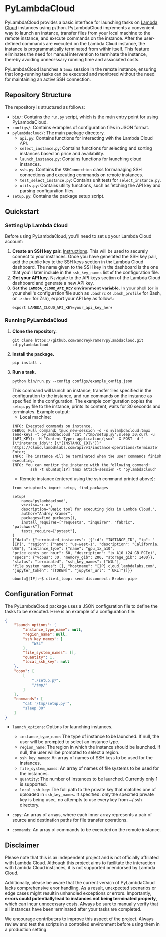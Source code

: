 # PyLambdaCloud

PyLambdaCloud provides a basic interface for launching tasks on [Lambda Cloud](https://cloud.lambdalabs.com/) instances using python. PyLambdaCloud implements a convenient way to launch an instance, transfer files from your local machine to the remote instance, and execute commands on the instance. After the user-defined commands are executed on the Lambda Cloud instance, the instance is programmatically terminated from within itself. This feature eliminates the need for manual intervention to terminate the instance, thereby avoiding unnecessary running time and associated costs.

PyLambdaCloud launches a `tmux` session in the remote instance, ensuring that long-running tasks can be executed and monitored without the need for maintaining an active SSH connection.

## Repository Structure

The repository is structured as follows:

- `bin/`: Contains the `run.py` script, which is the main entry point for using PyLambdaCloud.
- `configs/`: Contains examples of configuration files in JSON format.
- `pylambdacloud/`: The main package directory.
  - `api.py`: Contains functions for interacting with the Lambda Cloud API.
  - `select_instance.py`: Contains functions for selecting and sorting instances based on price and availability.
  - `launch_instance.py`: Contains functions for launching cloud instances.
  - `ssh.py`: Contains the `SSHConnection` class for managing SSH connections and executing commands on remote instances.
  - `test_select_instance.py`: Contains unit tests for `select_instance.py`.
  - `utils.py`: Contains utility functions, such as fetching the API key and parsing configuration files.
- `setup.py`: Contains the package setup script.

## Quickstart

### Setting Up Lambda Cloud

Before using PyLambdaCloud, you'll need to set up your Lambda Cloud account:

1. **Create an SSH key pair.** [Instructions](https://docs.oracle.com/en/cloud/cloud-at-customer/occ-get-started/generate-ssh-key-pair.html). This will be used to securely connect to your instances. Once you have generated the SSH key pair, add the public key to the SSH keys section in the Lambda Cloud dashboard. The name given to the SSH key in the dashboard is the one that you'll later include in the `ssh_key_names` list of the configuration file. 
2. **Get your API key.** Navigate to the API keys section of the Lambda Cloud dashboard and generate a new API key.
3. **Set the `LAMBDA_CLOUD_API_KEY` environment variable.** In your shell (or in your shell's configuration file such as `.bashrc` or `.bash_profile` for Bash, or `.zshrc` for Zsh), export your API key as follows:
    ```
    export LAMBDA_CLOUD_API_KEY=your_api_key_here
    ```

### Running PyLambdaCloud

1. **Clone the repository.**
    ```
    git clone https://github.com/andreykramer/pylambdacloud.git
    cd pylambdacloud
    ```
2. **Install the package.**
    ```
    pip install .
    ```
3. **Run a task.**
    ```
    python bin/run.py --config configs/example_config.json
    ```
   This command will launch an instance, transfer files specified in the configuration to the instance, and run commands on the instance as specified in the configuration. The example configuration copies the `setup.py`
   file to the instance, prints its content, waits for 30 seconds and terminates. Example output:
    - Local machine:
    ```
    INFO: Executed commands on instance.
    DEBUG: Full command: tmux new-session -d -s pylambdacloud;tmux send-keys -t pylambdacloud 'cat '/tmp/setup.py';sleep 30;curl -u [API_KEY]: -H "Content-Type: application/json" -X POST -d "{\"instance_ids\": [\"[INSTANCE_ID]\"]}" https://cloud.lambdalabs.com/api/v1/instance-operations/terminate' Enter;
    INFO: The instance will be terminated when the user commands finish executing.
    INFO: You can monitor the instance with the following command:
            ssh -t ubuntu@[IP] tmux attach-session -t 'pylambdacloud'
    ```
    - Remote instance (entered using the ssh command printed above):
    ```
    from setuptools import setup, find_packages

    setup(
        name="pylambdacloud",
        version="1.0",
        description="Basic tool for executing jobs in Lambda Cloud.",
        author="Andrey Kramer",
        packages=find_packages(),
        install_requires=["requests", "inquirer", "fabric", "patchwork"],
        tests_require=["pytest"],
    )
    {"data": {"terminated_instances": [{"id": "INSTANCE_ID", "ip": "[IP]", "region": {"name": "us-west-1", "description": "California, USA"}, "instance_type": {"name": "gpu_1x_a10", "price_cents_per_hour": 60, "description": "1x A10 (24 GB PCIe)", "specs": {"vcpus": 30, "memory_gib": 200, "storage_gib": 1400}}, "status": "terminated", "ssh_key_names": ["WSL"], "file_system_names": [], "hostname": "[IP].cloud.lambdalabs.com", "jupyter_token": "[TOKEN]", "jupyter_url": "[URL]"}]}}
    
    ubuntu@[IP]:~$ client_loop: send disconnect: Broken pipe
    ```

## Configuration Format

The PyLambdaCloud package uses a JSON configuration file to define the tasks to be executed. Here is an example of a configuration file:

```json
{
    "launch_options": {
        "instance_type_name": null,
        "region_name": null,
        "ssh_key_names": [
            "WSL"
        ],
        "file_system_names": [],
        "quantity": 1,
        "local_ssh_key": null
    },
    "copy": [
        [
            "./setup.py",
            "/tmp/"
        ]
    ],
    "commands": [
        "cat '/tmp/setup.py'",
        "sleep 30"
    ]
}
```

- `launch_options`: Options for launching instances.
    - `instance_type_name`: The type of instance to be launched. If null, the user will be prompted to select an instance type.
    - `region_name`: The region in which the instance should be launched. If null, the user will be prompted to select a region.
    - `ssh_key_names`: An array of names of SSH keys to be used for the instances.
    - `file_system_names`: An array of names of file systems to be used for the instances.
    - `quantity`: The number of instances to be launched. Currently only 1 is supported.
    - `local_ssh_key`: The full path to the private key that matches one of uploaded in `ssh_key_names`. If specified: only the specified private key is being used, no attempts to use every key from ~/.ssh directory.

- `copy`: An array of arrays, where each inner array represents a pair of source and destination paths for file transfer operations.

- `commands`: An array of commands to be executed on the remote instance.

## Disclaimer

Please note that this is an independent project and is not officially affiliated with Lambda Cloud. Although this project aims to facilitate the interaction with Lambda Cloud instances, it is not supported or endorsed by Lambda Cloud.

Additionally, please be aware that the current version of PyLambdaCloud lacks comprehensive error handling. As a result, unexpected scenarios or edge cases might result in unhandled exceptions or errors. Importantly, **errors could potentially lead to instances not being terminated properly**, which can incur unnecessary costs. Always be sure to manually verify that all instances have been terminated after your tasks are completed.

We encourage contributors to improve this aspect of the project. Always review and test the scripts in a controlled environment before using them in a production setting.
